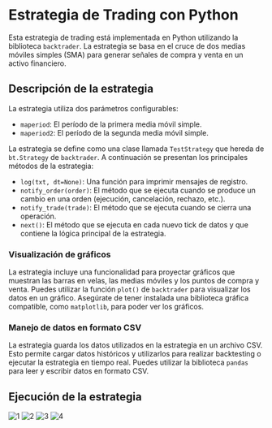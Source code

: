 # Estrategia de Trading con Python

Esta estrategia de trading está implementada en Python utilizando la biblioteca `backtrader`. La estrategia se basa en el cruce de dos medias móviles simples (SMA) para generar señales de compra y venta en un activo financiero.

## Descripción de la estrategia

La estrategia utiliza dos parámetros configurables:

- `maperiod`: El período de la primera media móvil simple.
- `maperiod2`: El período de la segunda media móvil simple.

La estrategia se define como una clase llamada `TestStrategy` que hereda de `bt.Strategy` de `backtrader`. A continuación se presentan los principales métodos de la estrategia:

- `log(txt, dt=None)`: Una función para imprimir mensajes de registro.
- `notify_order(order)`: El método que se ejecuta cuando se produce un cambio en una orden (ejecución, cancelación, rechazo, etc.).
- `notify_trade(trade)`: El método que se ejecuta cuando se cierra una operación.
- `next()`: El método que se ejecuta en cada nuevo tick de datos y que contiene la lógica principal de la estrategia.

### Visualización de gráficos

La estrategia incluye una funcionalidad para proyectar gráficos que muestran las barras en velas, las medias móviles y los puntos de compra y venta. Puedes utilizar la función `plot()` de `backtrader` para visualizar los datos en un gráfico. Asegúrate de tener instalada una biblioteca gráfica compatible, como `matplotlib`, para poder ver los gráficos.

### Manejo de datos en formato CSV

La estrategia guarda los datos utilizados en la estrategia en un archivo CSV. Esto permite cargar datos históricos y utilizarlos para realizar backtesting o ejecutar la estrategia en tiempo real. Puedes utilizar la biblioteca `pandas` para leer y escribir datos en formato CSV.

## Ejecución de la estrategia
![1](https://github.com/Rsolitario/indicadores_py/assets/6273761/5346763c-0bc9-466a-8401-0a36576befef)
![2](https://github.com/Rsolitario/indicadores_py/assets/6273761/74a87492-52e6-4766-9a45-8d2f1aba14ac)
![3](https://github.com/Rsolitario/indicadores_py/assets/6273761/d94071cd-8424-4465-a4c9-4bbced355864)
![4](https://github.com/Rsolitario/indicadores_py/assets/6273761/dccf4191-fcaf-4883-88cc-04b1ecefb9f0)
